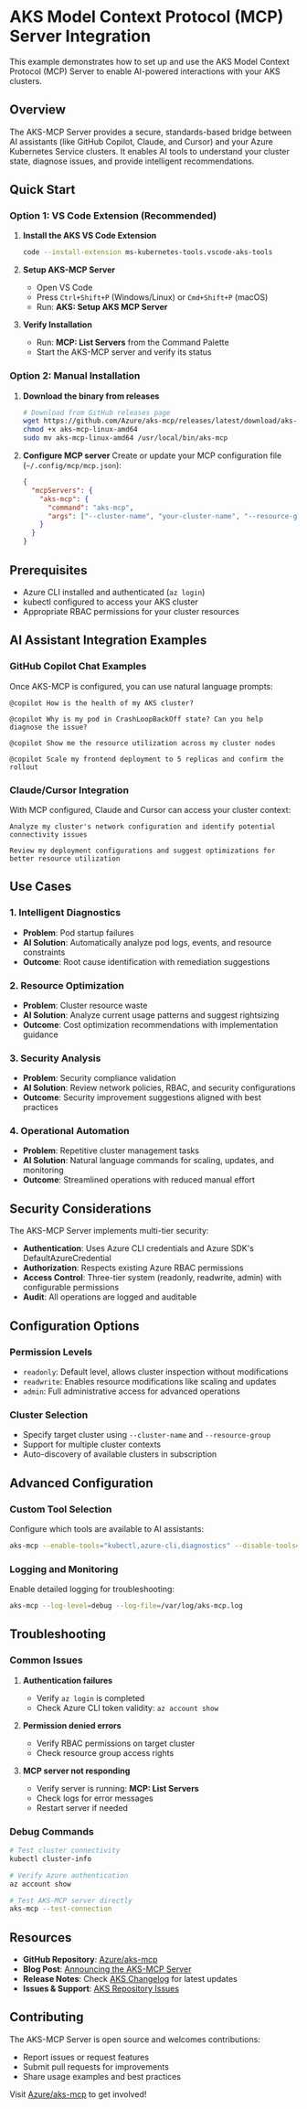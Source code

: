 # AKS Model Context Protocol (MCP) Server Integration

This example demonstrates how to set up and use the AKS Model Context Protocol (MCP) Server to enable AI-powered interactions with your AKS clusters.

## Overview

The AKS-MCP Server provides a secure, standards-based bridge between AI assistants (like GitHub Copilot, Claude, and Cursor) and your Azure Kubernetes Service clusters. It enables AI tools to understand your cluster state, diagnose issues, and provide intelligent recommendations.

## Quick Start

### Option 1: VS Code Extension (Recommended)

1. **Install the AKS VS Code Extension**
   ```bash
   code --install-extension ms-kubernetes-tools.vscode-aks-tools
   ```

2. **Setup AKS-MCP Server**
   - Open VS Code
   - Press `Ctrl+Shift+P` (Windows/Linux) or `Cmd+Shift+P` (macOS)
   - Run: **AKS: Setup AKS MCP Server**

3. **Verify Installation**
   - Run: **MCP: List Servers** from the Command Palette
   - Start the AKS-MCP server and verify its status

### Option 2: Manual Installation

1. **Download the binary from releases**
   ```bash
   # Download from GitHub releases page
   wget https://github.com/Azure/aks-mcp/releases/latest/download/aks-mcp-linux-amd64
   chmod +x aks-mcp-linux-amd64
   sudo mv aks-mcp-linux-amd64 /usr/local/bin/aks-mcp
   ```

2. **Configure MCP server**
   Create or update your MCP configuration file (`~/.config/mcp/mcp.json`):
   ```json
   {
     "mcpServers": {
       "aks-mcp": {
         "command": "aks-mcp",
         "args": ["--cluster-name", "your-cluster-name", "--resource-group", "your-resource-group"]
       }
     }
   }
   ```

## Prerequisites

- Azure CLI installed and authenticated (`az login`)
- kubectl configured to access your AKS cluster
- Appropriate RBAC permissions for your cluster resources

## AI Assistant Integration Examples

### GitHub Copilot Chat Examples

Once AKS-MCP is configured, you can use natural language prompts:

```
@copilot How is the health of my AKS cluster?
```

```
@copilot Why is my pod in CrashLoopBackOff state? Can you help diagnose the issue?
```

```
@copilot Show me the resource utilization across my cluster nodes
```

```
@copilot Scale my frontend deployment to 5 replicas and confirm the rollout
```

### Claude/Cursor Integration

With MCP configured, Claude and Cursor can access your cluster context:

```
Analyze my cluster's network configuration and identify potential connectivity issues
```

```
Review my deployment configurations and suggest optimizations for better resource utilization
```

## Use Cases

### 1. Intelligent Diagnostics
- **Problem**: Pod startup failures
- **AI Solution**: Automatically analyze pod logs, events, and resource constraints
- **Outcome**: Root cause identification with remediation suggestions

### 2. Resource Optimization
- **Problem**: Cluster resource waste
- **AI Solution**: Analyze current usage patterns and suggest rightsizing
- **Outcome**: Cost optimization recommendations with implementation guidance

### 3. Security Analysis
- **Problem**: Security compliance validation
- **AI Solution**: Review network policies, RBAC, and security configurations
- **Outcome**: Security improvement suggestions aligned with best practices

### 4. Operational Automation
- **Problem**: Repetitive cluster management tasks
- **AI Solution**: Natural language commands for scaling, updates, and monitoring
- **Outcome**: Streamlined operations with reduced manual effort

## Security Considerations

The AKS-MCP Server implements multi-tier security:

- **Authentication**: Uses Azure CLI credentials and Azure SDK's DefaultAzureCredential
- **Authorization**: Respects existing Azure RBAC permissions
- **Access Control**: Three-tier system (readonly, readwrite, admin) with configurable permissions
- **Audit**: All operations are logged and auditable

## Configuration Options

### Permission Levels
- `readonly`: Default level, allows cluster inspection without modifications
- `readwrite`: Enables resource modifications like scaling and updates  
- `admin`: Full administrative access for advanced operations

### Cluster Selection
- Specify target cluster using `--cluster-name` and `--resource-group`
- Support for multiple cluster contexts
- Auto-discovery of available clusters in subscription

## Advanced Configuration

### Custom Tool Selection
Configure which tools are available to AI assistants:
```bash
aks-mcp --enable-tools="kubectl,azure-cli,diagnostics" --disable-tools="write-operations"
```

### Logging and Monitoring
Enable detailed logging for troubleshooting:
```bash
aks-mcp --log-level=debug --log-file=/var/log/aks-mcp.log
```

## Troubleshooting

### Common Issues

1. **Authentication failures**
   - Verify `az login` is completed
   - Check Azure CLI token validity: `az account show`

2. **Permission denied errors**
   - Verify RBAC permissions on target cluster
   - Check resource group access rights

3. **MCP server not responding**
   - Verify server is running: **MCP: List Servers**
   - Check logs for error messages
   - Restart server if needed

### Debug Commands

```bash
# Test cluster connectivity
kubectl cluster-info

# Verify Azure authentication
az account show

# Test AKS-MCP server directly
aks-mcp --test-connection
```

## Resources

- **GitHub Repository**: [Azure/aks-mcp](https://github.com/Azure/aks-mcp)
- **Blog Post**: [Announcing the AKS-MCP Server](https://blog.aks.azure.com/2025/08/06/aks-mcp-server)
- **Release Notes**: Check [AKS Changelog](../../CHANGELOG.md) for latest updates
- **Issues & Support**: [AKS Repository Issues](https://github.com/Azure/AKS/issues)

## Contributing

The AKS-MCP Server is open source and welcomes contributions:
- Report issues or request features
- Submit pull requests for improvements
- Share usage examples and best practices

Visit [Azure/aks-mcp](https://github.com/Azure/aks-mcp) to get involved!